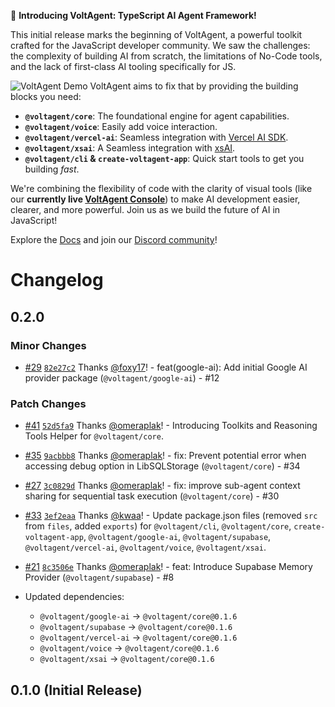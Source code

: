 🚀 **Introducing VoltAgent: TypeScript AI Agent Framework!**

This initial release marks the beginning of VoltAgent, a powerful toolkit crafted for the JavaScript developer community. We saw the challenges: the complexity of building AI from scratch, the limitations of No-Code tools, and the lack of first-class AI tooling specifically for JS.

![VoltAgent Demo](https://cdn.voltagent.dev/readme/demo.gif)
VoltAgent aims to fix that by providing the building blocks you need:

- **`@voltagent/core`**: The foundational engine for agent capabilities.
- **`@voltagent/voice`**: Easily add voice interaction.
- **`@voltagent/vercel-ai`**: Seamless integration with [Vercel AI SDK](https://sdk.vercel.ai/docs/introduction).
- **`@voltagent/xsai`**: A Seamless integration with [xsAI](https://xsai.js.org/).
- **`@voltagent/cli` & `create-voltagent-app`**: Quick start tools to get you building _fast_.

We're combining the flexibility of code with the clarity of visual tools (like our **currently live [VoltAgent Console](https://console.voltagent.dev/)**) to make AI development easier, clearer, and more powerful. Join us as we build the future of AI in JavaScript!

Explore the [Docs](https://voltagent.dev/docs/) and join our [Discord community](https://s.voltagent.dev/discord)!

# Changelog

## 0.2.0

### Minor Changes

- [#29](https://github.com/VoltAgent/voltagent/pull/29) [`82e27c2`](https://github.com/VoltAgent/voltagent/commit/82e27c2bcd19fbf476d7812b91df3ab399a03357) Thanks [@foxy17](https://github.com/foxy17)! - feat(google-ai): Add initial Google AI provider package (`@voltagent/google-ai`) - #12

### Patch Changes

- [#41](https://github.com/VoltAgent/voltagent/pull/41) [`52d5fa9`](https://github.com/VoltAgent/voltagent/commit/52d5fa94045481dc43dc260a40b701606190585c) Thanks [@omeraplak](https://github.com/omeraplak)! - Introducing Toolkits and Reasoning Tools Helper for `@voltagent/core`.

- [#35](https://github.com/VoltAgent/voltagent/pull/35) [`9acbbb8`](https://github.com/VoltAgent/voltagent/commit/9acbbb898a517902cbdcb7ae7a8460e9d35f3dbe) Thanks [@omeraplak](https://github.com/omeraplak)! - fix: Prevent potential error when accessing debug option in LibSQLStorage (`@voltagent/core`) - #34

- [#27](https://github.com/VoltAgent/voltagent/pull/27) [`3c0829d`](https://github.com/VoltAgent/voltagent/commit/3c0829dcec4db9596147b583a9cf2d4448bc30f1) Thanks [@omeraplak](https://github.com/omeraplak)! - fix: improve sub-agent context sharing for sequential task execution (`@voltagent/core`) - #30

- [#33](https://github.com/VoltAgent/voltagent/pull/33) [`3ef2eaa`](https://github.com/VoltAgent/voltagent/commit/3ef2eaa9661e8ecfebf17af56b09af41285d0ca9) Thanks [@kwaa](https://github.com/kwaa)! - Update package.json files (removed `src` from `files`, added `exports`) for `@voltagent/cli`, `@voltagent/core`, `create-voltagent-app`, `@voltagent/google-ai`, `@voltagent/supabase`, `@voltagent/vercel-ai`, `@voltagent/voice`, `@voltagent/xsai`.

- [#21](https://github.com/VoltAgent/voltagent/pull/21) [`8c3506e`](https://github.com/VoltAgent/voltagent/commit/8c3506e27486ac371192ef9ffb6a997e8e1692e9) Thanks [@omeraplak](https://github.com/omeraplak)! - feat: Introduce Supabase Memory Provider (`@voltagent/supabase`) - #8

- Updated dependencies:
  - `@voltagent/google-ai` -> `@voltagent/core@0.1.6`
  - `@voltagent/supabase` -> `@voltagent/core@0.1.6`
  - `@voltagent/vercel-ai` -> `@voltagent/core@0.1.6`
  - `@voltagent/voice` -> `@voltagent/core@0.1.6`
  - `@voltagent/xsai` -> `@voltagent/core@0.1.6`

## 0.1.0 (Initial Release)
